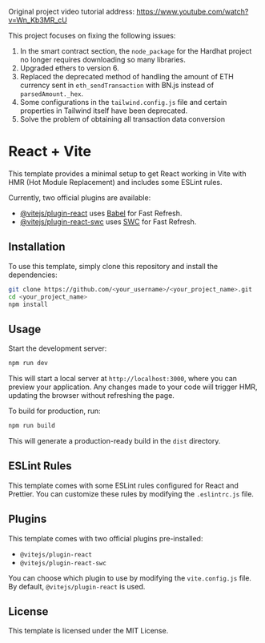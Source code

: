 Original project video tutorial address:
https://www.youtube.com/watch?v=Wn_Kb3MR_cU

This project focuses on fixing the following issues:

1. In the smart contract section, the `node_package` for the Hardhat project no longer requires downloading so many libraries.
2. Upgraded ethers to version 6.
3. Replaced the deprecated method of handling the amount of ETH currency sent in `eth_sendTransaction` with BN.js instead of `parsedAmount._hex`.
4. Some configurations in the `tailwind.config.js` file and certain properties in Tailwind itself have been deprecated.
5. Solve the problem of obtaining all transaction data conversion

# React + Vite

This template provides a minimal setup to get React working in Vite with HMR (Hot Module Replacement) and includes some ESLint rules.

Currently, two official plugins are available:

- [@vitejs/plugin-react](https://github.com/vitejs/vite-plugin-react/blob/main/packages/plugin-react/README.md) uses [Babel](https://babeljs.io/) for Fast Refresh.
- [@vitejs/plugin-react-swc](https://github.com/vitejs/vite-plugin-react-swc) uses [SWC](https://swc.rs/) for Fast Refresh.

## Installation

To use this template, simply clone this repository and install the dependencies:

```sh
git clone https://github.com/<your_username>/<your_project_name>.git
cd <your_project_name>
npm install
```

## Usage

Start the development server:

```sh
npm run dev
```

This will start a local server at `http://localhost:3000`, where you can preview your application. Any changes made to your code will trigger HMR, updating the browser without refreshing the page.

To build for production, run:

```sh
npm run build
```

This will generate a production-ready build in the `dist` directory.

## ESLint Rules

This template comes with some ESLint rules configured for React and Prettier. You can customize these rules by modifying the `.eslintrc.js` file.

## Plugins

This template comes with two official plugins pre-installed:

- `@vitejs/plugin-react`
- `@vitejs/plugin-react-swc`

You can choose which plugin to use by modifying the `vite.config.js` file. By default, `@vitejs/plugin-react` is used.

## License

This template is licensed under the MIT License.
